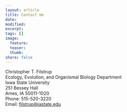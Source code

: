 ```yaml
---
layout: article
title: Contact me
date:
modified:
excerpt:
tags: []
image:
  feature:
  teaser:
  thumb:
share: false
---
```


Christopher T. Filstrup  
Ecology, Evolution, and Organismal Biology Department<br />
Iowa State University<br />
251 Bessey Hall<br />
Ames, IA 50011-1020<br />
Phone: 515-520-3220<br />
Email: filstrup@iastate.edu